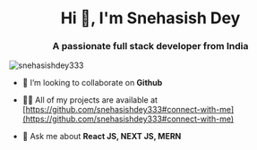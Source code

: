 <h1 align="center">Hi 👋, I'm Snehasish Dey</h1>
<h3 align="center">A passionate full stack developer from India</h3>

<p align="left"> <img src="https://komarev.com/ghpvc/?username=snehasishdey333&label=Profile%20views&color=0e75b6&style=flat" alt="snehasishdey333" /> </p>



- 👯 I’m looking to collaborate on **Github**

- 👨‍💻 All of my projects are available at [https://github.com/snehasishdey333#connect-with-me](https://github.com/snehasishdey333#connect-with-me)

- 💬 Ask me about **React JS, NEXT JS, MERN**



